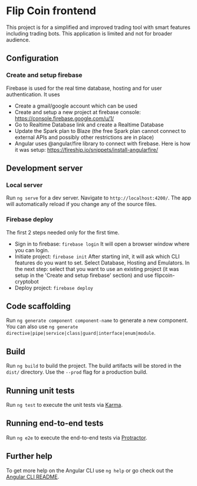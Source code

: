 # Flip Coin frontend

This project is for a simplified and improved trading tool with smart features including trading bots. This application is limited and not for broader audience. 

## Configuration
### Create and setup firebase
Firebase is used for the real time database, hosting and for user authentication. It uses 

- Create a gmail/google account which can be used
- Create and setup a new project at firebase console: https://console.firebase.google.com/u/1/
- Go to Realtime Database link and create a Realtime Database
- Update the Spark plan to Blaze (the free Spark plan cannot connect to external APIs and possibly other restrictions are in place)
- Angular uses @angular/fire library to connect with firebase. Here is how it was setup: https://fireship.io/snippets/install-angularfire/



## Development server

### Local server
Run `ng serve` for a dev server. Navigate to `http://localhost:4200/`. The app will automatically reload if you change any of the source files.

### Firebase deploy
The first 2 steps needed only for the first time. 

- Sign in to firebase: ``
  firebase login
  ``
  It will open a browser window where you can login.
- Initiate project: ``
  firebase init
  ``
  After starting init, it will ask which CLI features do you want to set. Select Database, Hosting and Emulators. In the next step: select that 
  you want to use an existing project (it was setup in the 'Create and setup firebase' section) and use flipcoin-cryptobot
- Deploy project: ``
  firebase deploy
  ``




## Code scaffolding

Run `ng generate component component-name` to generate a new component. You can also use `ng generate directive|pipe|service|class|guard|interface|enum|module`.

## Build

Run `ng build` to build the project. The build artifacts will be stored in the `dist/` directory. Use the `--prod` flag for a production build.

## Running unit tests

Run `ng test` to execute the unit tests via [Karma](https://karma-runner.github.io).

## Running end-to-end tests

Run `ng e2e` to execute the end-to-end tests via [Protractor](http://www.protractortest.org/).

## Further help

To get more help on the Angular CLI use `ng help` or go check out the [Angular CLI README](https://github.com/angular/angular-cli/blob/master/README.md).
